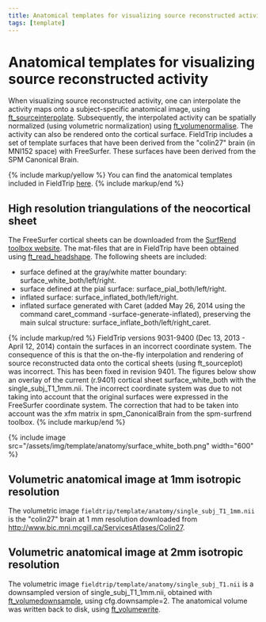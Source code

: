 ```yaml
---
title: Anatomical templates for visualizing source reconstructed activity
tags: [template]
---
```


# Anatomical templates for visualizing source reconstructed activity

When visualizing source reconstructed activity, one can interpolate the activity maps onto a subject-specific anatomical image, using [ft_sourceinterpolate](/reference/ft_sourceinterpolate). Subsequently, the interpolated activity can be spatially normalized (using volumetric normalization) using [ft_volumenormalise](/reference/ft_volumenormalise). The activity can also be rendered onto the cortical surface. FieldTrip includes a set of template surfaces that have been derived from the "colin27" brain (in MNI152 space) with FreeSurfer. These surfaces have been derived from the SPM Canonical Brain.

{% include markup/yellow %}
You can find the anatomical templates included in FieldTrip [here](https://github.com/fieldtrip/fieldtrip/tree/master/template/anatomy).
{% include markup/end %}

## High resolution triangulations of the neocortical sheet

The FreeSurfer cortical sheets can be downloaded from the [SurfRend toolbox website](http://spmsurfrend.sourceforge.net/). The mat-files that are in FieldTrip have been obtained using [ft_read_headshape](/reference/fileio/ft_read_headshape). The following sheets are included:

- surface defined at the gray/white matter boundary: surface_white_both/left/right.
- surface defined at the pial surface: surface_pial_both/left/right.
- inflated surface: surface_inflated_both/left/right.
- inflated surface generated with Caret (added May 26, 2014 using the command caret_command -surface-generate-inflated), preserving the main sulcal structure: surface_inflate_both/left/right_caret.

{% include markup/red %}
FieldTrip versions 9031-9400 (Dec 13, 2013 - April 12, 2014) contain the surfaces in an incorrect coordinate system. The consequence of this is that the on-the-fly interpolation and rendering of source reconstructed data onto the cortical sheets (using ft_sourceplot) was incorrect. This has been fixed in revision 9401. The figures below show an overlay of the current (r.9401) cortical sheet surface_white_both with the single_subj_T1_1mm.nii. The incorrect coordinate system was due to not taking into account that the original surfaces were expressed in the FreeSurfer coordinate system. The correction that had to be taken into account was the xfm matrix in spm_CanonicalBrain from the spm-surfrend toolbox.
{% include markup/end %}

{% include image src="/assets/img/template/anatomy/surface_white_both.png" width="600" %}

## Volumetric anatomical image at 1mm isotropic resolution

The volumetric image `fieldtrip/template/anatomy/single_subj_T1_1mm.nii` is the "colin27" brain at 1 mm resolution downloaded from <http://www.bic.mni.mcgill.ca/ServicesAtlases/Colin27>.

## Volumetric anatomical image at 2mm isotropic resolution

The volumetric image `fieldtrip/template/anatomy/single_subj_T1.nii` is a downsampled version of single_subj_T1_1mm.nii, obtained with [ft_volumedownsample](/reference/ft_volumedownsample), using cfg.downsample=2. The anatomical volume was written back to disk, using [ft_volumewrite](/reference/ft_volumewrite).
